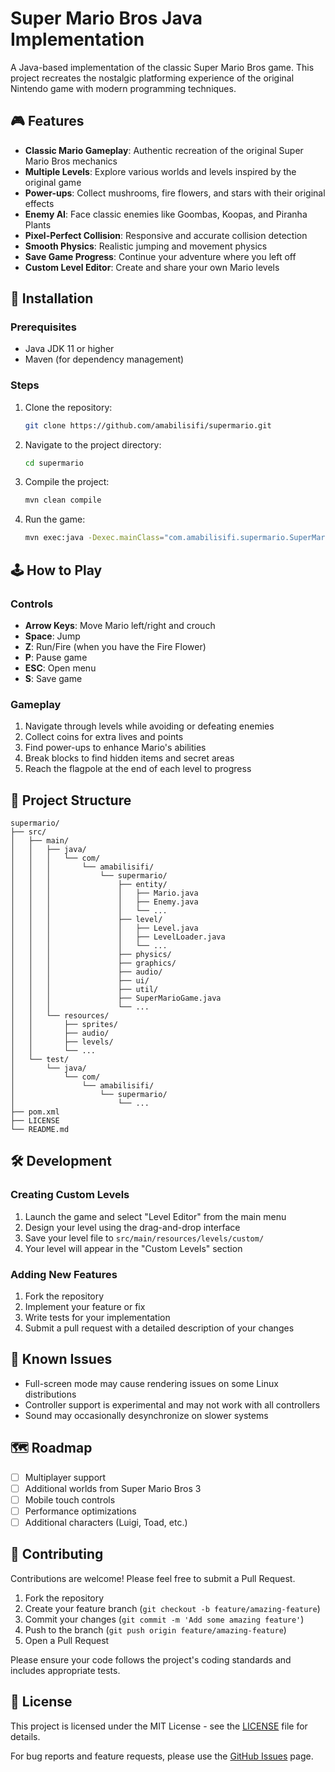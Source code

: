 # Super Mario Bros Java Implementation

A Java-based implementation of the classic Super Mario Bros game. This project recreates the nostalgic platforming experience of the original Nintendo game with modern programming techniques.

## 🎮 Features

- **Classic Mario Gameplay**: Authentic recreation of the original Super Mario Bros mechanics
- **Multiple Levels**: Explore various worlds and levels inspired by the original game
- **Power-ups**: Collect mushrooms, fire flowers, and stars with their original effects
- **Enemy AI**: Face classic enemies like Goombas, Koopas, and Piranha Plants
- **Pixel-Perfect Collision**: Responsive and accurate collision detection
- **Smooth Physics**: Realistic jumping and movement physics
- **Save Game Progress**: Continue your adventure where you left off
- **Custom Level Editor**: Create and share your own Mario levels

## 🔧 Installation

### Prerequisites
- Java JDK 11 or higher
- Maven (for dependency management)

### Steps
1. Clone the repository:
   ```bash
   git clone https://github.com/amabilisifi/supermario.git
   ```

2. Navigate to the project directory:
   ```bash
   cd supermario
   ```

3. Compile the project:
   ```bash
   mvn clean compile
   ```

4. Run the game:
   ```bash
   mvn exec:java -Dexec.mainClass="com.amabilisifi.supermario.SuperMarioGame"
   ```

## 🕹️ How to Play

### Controls
- **Arrow Keys**: Move Mario left/right and crouch
- **Space**: Jump
- **Z**: Run/Fire (when you have the Fire Flower)
- **P**: Pause game
- **ESC**: Open menu
- **S**: Save game

### Gameplay
1. Navigate through levels while avoiding or defeating enemies
2. Collect coins for extra lives and points
3. Find power-ups to enhance Mario's abilities
4. Break blocks to find hidden items and secret areas
5. Reach the flagpole at the end of each level to progress

## 📂 Project Structure

```
supermario/
├── src/
│   ├── main/
│   │   ├── java/
│   │   │   └── com/
│   │   │       └── amabilisifi/
│   │   │           └── supermario/
│   │   │               ├── entity/
│   │   │               │   ├── Mario.java
│   │   │               │   ├── Enemy.java
│   │   │               │   └── ...
│   │   │               ├── level/
│   │   │               │   ├── Level.java
│   │   │               │   ├── LevelLoader.java
│   │   │               │   └── ...
│   │   │               ├── physics/
│   │   │               ├── graphics/
│   │   │               ├── audio/
│   │   │               ├── ui/
│   │   │               ├── util/
│   │   │               ├── SuperMarioGame.java
│   │   │               └── ...
│   │   └── resources/
│   │       ├── sprites/
│   │       ├── audio/
│   │       ├── levels/
│   │       └── ...
│   └── test/
│       └── java/
│           └── com/
│               └── amabilisifi/
│                   └── supermario/
│                       └── ...
├── pom.xml
├── LICENSE
└── README.md
```

## 🛠️ Development

### Creating Custom Levels
1. Launch the game and select "Level Editor" from the main menu
2. Design your level using the drag-and-drop interface
3. Save your level file to `src/main/resources/levels/custom/`
4. Your level will appear in the "Custom Levels" section

### Adding New Features
1. Fork the repository
2. Implement your feature or fix
3. Write tests for your implementation
4. Submit a pull request with a detailed description of your changes

## 🐛 Known Issues

- Full-screen mode may cause rendering issues on some Linux distributions
- Controller support is experimental and may not work with all controllers
- Sound may occasionally desynchronize on slower systems

## 🗺️ Roadmap

- [ ] Multiplayer support
- [ ] Additional worlds from Super Mario Bros 3
- [ ] Mobile touch controls
- [ ] Performance optimizations
- [ ] Additional characters (Luigi, Toad, etc.)

## 🤝 Contributing

Contributions are welcome! Please feel free to submit a Pull Request.

1. Fork the repository
2. Create your feature branch (`git checkout -b feature/amazing-feature`)
3. Commit your changes (`git commit -m 'Add some amazing feature'`)
4. Push to the branch (`git push origin feature/amazing-feature`)
5. Open a Pull Request

Please ensure your code follows the project's coding standards and includes appropriate tests.

## 📝 License

This project is licensed under the MIT License - see the [LICENSE](LICENSE) file for details.


For bug reports and feature requests, please use the [GitHub Issues](https://github.com/amabilisifi/supermario/issues) page.
